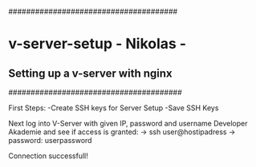 ######################################

# v-server-setup - Nikolas -

## Setting up a v-server with nginx

#######################################

First Steps:
-Create SSH keys for Server Setup
-Save SSH Keys

Next log into V-Server with given IP, password and username Developer Akademie and see if access is granted:
-> ssh user@hostipadress
-> password: userpassword

Connection successfull!
